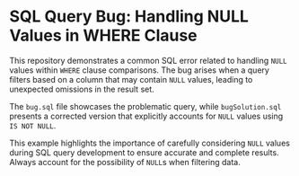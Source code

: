 # SQL Query Bug: Handling NULL Values in WHERE Clause

This repository demonstrates a common SQL error related to handling `NULL` values within `WHERE` clause comparisons.  The bug arises when a query filters based on a column that may contain `NULL` values, leading to unexpected omissions in the result set.

The `bug.sql` file showcases the problematic query, while `bugSolution.sql` presents a corrected version that explicitly accounts for `NULL` values using `IS NOT NULL`.

This example highlights the importance of carefully considering `NULL` values during SQL query development to ensure accurate and complete results.  Always account for the possibility of `NULL`s when filtering data.